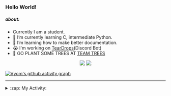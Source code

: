 ### Hello World!

##### about:
- Currently I am a student.
- 🌱 I’m currently learning C, intermediate Python.
- 🌱 I’m learning how to make better documentation.
- 😭 I'm working on [TearDrops](https://github.com/Vyvy-vi/TearDrops)(Discord Bot)
- 🌱 GO PLANT SOME TREES AT [TEAM TREES](https://teamtrees.org/)

<p align="center">
  <a href="https://twitter.com/Vyvy_viM"><img target="_blank" src="https://img.shields.io/badge/twitter%20@Vyvy_viM-0D95E8?style=for-the-badge&logo=twitter&logoColor=white"/></a> 
  <a href="https://vyvy-vi.github.io/portfolio"><img target="_blank" src="https://img.shields.io/badge/-I%27m_craving_for_open_source-green?style=for-the-badge&logo=github&logoColor=black"/></a> 
</p>

[![Vyom's github activity graph](https://activity-graph.herokuapp.com/graph?username=Vyvy-vi)](https://github.com/ashutosh00710/github-readme-activity-graph)

---
<details>
  <summary>:zap: My Activity:</summary>
  
<!--START_SECTION:waka-->
**I'm a Night 🦉** 

```text
🌞 Morning    46 commits     █░░░░░░░░░░░░░░░░░░░░░░░░   7.13% 
🌆 Daytime    137 commits    █████░░░░░░░░░░░░░░░░░░░░   21.24% 
🌃 Evening    243 commits    █████████░░░░░░░░░░░░░░░░   37.67% 
🌙 Night      219 commits    ████████░░░░░░░░░░░░░░░░░   33.95%

```
📅 **I'm Most Productive on Sunday** 

```text
Monday       75 commits     ███░░░░░░░░░░░░░░░░░░░░░░   11.63% 
Tuesday      92 commits     ███░░░░░░░░░░░░░░░░░░░░░░   14.26% 
Wednesday    96 commits     ███░░░░░░░░░░░░░░░░░░░░░░   14.88% 
Thursday     85 commits     ███░░░░░░░░░░░░░░░░░░░░░░   13.18% 
Friday       50 commits     ██░░░░░░░░░░░░░░░░░░░░░░░   7.75% 
Saturday     86 commits     ███░░░░░░░░░░░░░░░░░░░░░░   13.33% 
Sunday       161 commits    ██████░░░░░░░░░░░░░░░░░░░   24.96%

```


📊 **This Week I Spent My Time On** 

```text
🔥 Editors: 
Vim                      7 hrs 40 mins       ███████████████████████░░   92.23% 
VS Code                  38 mins             ██░░░░░░░░░░░░░░░░░░░░░░░   7.77%

🐱‍💻 Projects: 
api                      3 hrs 48 mins       ███████████░░░░░░░░░░░░░░   45.8% 
TEC-welcome-bot          2 hrs 7 mins        ██████░░░░░░░░░░░░░░░░░░░   25.48% 
Shepherd-bot             1 hr 46 mins        █████░░░░░░░░░░░░░░░░░░░░   21.37% 
Praise-Bot-Discord       20 mins             █░░░░░░░░░░░░░░░░░░░░░░░░   4.01% 
Unknown Project          15 mins             ░░░░░░░░░░░░░░░░░░░░░░░░░   3.08%

```


 Last Updated on 21/09/2021
<!--END_SECTION:waka-->
</details>
